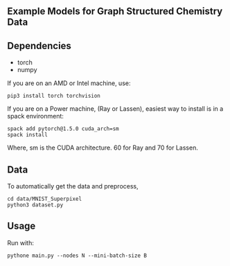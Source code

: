 ## Example Models for Graph Structured Chemistry Data 

## Dependencies 

- torch 
- numpy  

If you are on an AMD or Intel machine, use: 

```
pip3 install torch torchvision 
```

If you are on a Power machine, (Ray or Lassen), easiest way to install is in a spack environment: 

```
spack add pytorch@1.5.0 cuda_arch=sm
spack install 
```

Where, sm is the CUDA architecture. 60 for Ray and 70 for Lassen. 

## Data

To automatically get the data and preprocess, 

```
cd data/MNIST_Superpixel
python3 dataset.py
```


## Usage 

Run with: 

```
pythone main.py --nodes N --mini-batch-size B 
```
